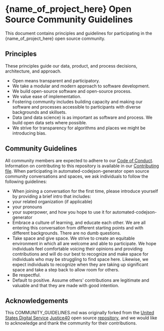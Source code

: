 # {name_of_project_here} Open Source Community Guidelines 
This document contains principles and guidelines for participating in the {name_of_project_here} open source community. 
 
 ## Principles 
These principles guide our data, product, and process decisions, architecture, and approach.
- Open means transparent and participatory.
- We take a modular and modern approach to software development.
- We build open-source software and open-source process.
- We value ease of implementation.
- Fostering community includes building capacity and making our software and processes accessible to participants with diverse backgrounds and skillsets.
- Data (and data science) is as important as software and process. We build open data sets where possible.
- We strive for transparency for algorithms and places we might be introducing bias. 
 
 ## Community Guidelines 
All community members are expected to adhere to our [Code of Conduct](CODE_OF_CONDUCT.md).
Information on contributing to this repository is available in our [Contributing file](CONTRIBUTING.md).
When participating in automated-codejson-generator open source community conversations and spaces, we ask individuals to follow the following guidelines:
- When joining a conversation for the first time, please introduce yourself by providing a brief intro that includes:
 - your related organization (if applicable)
 - your pronouns
 - your superpower, and how you hope to use it for automated-codejson-generator
- Embrace a culture of learning, and educate each other. We are all entering this conversation from different starting points and with different backgrounds. There are no dumb questions.
- Take space and give space. We strive to create an equitable environment in which all are welcome and able to participate. We hope individuals feel comfortable voicing their opinions and providing contributions and will do our best to recognize and make space for individuals who may be struggling to find space here. Likewise, we expect individuals to recognize when they are taking up significant space and take a step back to allow room for others.
- Be respectful.
- Default to positive. Assume others' contributions are legitimate and valuable and that they are made with good intention.
 
 ## Acknowledgements 
This COMMUNITY_GUIDELINES.md was originally forked from the [United States Digital Service](https://usds.gov) [Justice40](https://thejustice40.com) open source [repository](https://github.com/usds/justice40-tool), and we would like to acknowledge and thank the community for their contributions.
